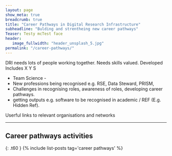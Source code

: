 ```yaml
---
layout: page
show_meta: true
breadcrumb: true
title: "Career Pathways in Digital Research Infrastructure"
subheadline: "Bulding and strentheing new career pathways"
Teaser: Testy mcTest face
header:
   image_fullwidth: "header_unsplash_5.jpg"
permalink: "/career-pathways/"
---
```


DRI needs lots of people working together.
Needs skills valued. Developed 
Includes X Y S 

- Team Science - 
- New professions being recognised e.g. RSE, Data Steward, PRISM, 
- Challenges in recognising roles, awareness of roles, developing career pathways. 
- getting outputs e.g. software to be recognised in academic / REF (E.g. Hidden Ref). 

Userful links to relevant organisations and networks


---
## Career pathways activities
{: .t60 }
{% include list-posts tag='career pathways' %}
